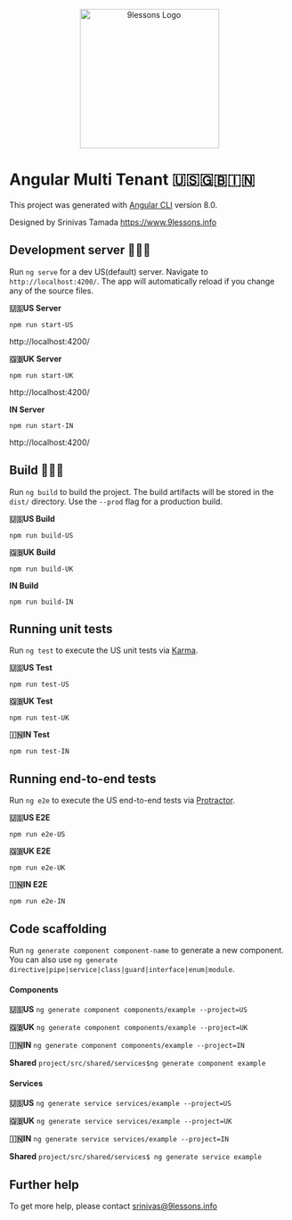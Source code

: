 <p align="center"><img src="https://lh3.googleusercontent.com/-q7nP4lSJ4tg/Vim1CZJDWvI/AAAAAAAANIU/vE0RZ8-9rCE/s599-Ic42/9lessonsLogo.png" alt="9lessons Logo" width="250px"></p>

# Angular Multi Tenant 🇺🇸🇬🇧🇮🇳

This project was generated with [Angular CLI](https://github.com/angular/angular-cli) version 8.0.

Designed by Srinivas Tamada https://www.9lessons.info

## Development server 🍦🍦🍦

Run `ng serve` for a dev US(default) server. Navigate to `http://localhost:4200/`. The app will automatically reload if you change any of the source files.

**🇺🇸US Server**

`npm run start-US`

http://localhost:4200/

**🇬🇧UK Server**

`npm run start-UK`

http://localhost:4200/

**IN Server**

`npm run start-IN`

http://localhost:4200/

## Build 🚀🚀🚀

Run `ng build` to build the project. The build artifacts will be stored in the `dist/` directory. Use the `--prod` flag for a production build.

**🇺🇸US Build**

`npm run build-US`

**🇬🇧UK Build**

`npm run build-UK`

**IN Build**

`npm run build-IN`

## Running unit tests

Run `ng test` to execute the US unit tests via [Karma](https://karma-runner.github.io).

**🇺🇸US Test**

`npm run test-US`

**🇬🇧UK Test**

`npm run test-UK`

**🇮🇳IN Test**

`npm run test-IN`

## Running end-to-end tests

Run `ng e2e` to execute the US end-to-end tests via [Protractor](http://www.protractortest.org/).

**🇺🇸US E2E**

`npm run e2e-US`

**🇬🇧UK E2E**

`npm run e2e-UK`

**🇮🇳IN E2E**

`npm run e2e-IN`

## Code scaffolding

Run `ng generate component component-name` to generate a new component. You can also use `ng generate directive|pipe|service|class|guard|interface|enum|module`.

#### Components

**🇺🇸US**
`ng generate component components/example --project=US`

**🇬🇧UK**
`ng generate component components/example --project=UK`

**🇮🇳IN**
`ng generate component components/example --project=IN`

**Shared**
`project/src/shared/services$ng generate component example`

#### Services

**🇺🇸US**
`ng generate service services/example --project=US`

**🇬🇧UK**
`ng generate service services/example --project=UK`

**🇮🇳IN**
`ng generate service services/example --project=IN`

**Shared**
`project/src/shared/services$ ng generate service example`


## Further help

To get more help, please contact srinivas@9lessons.info
